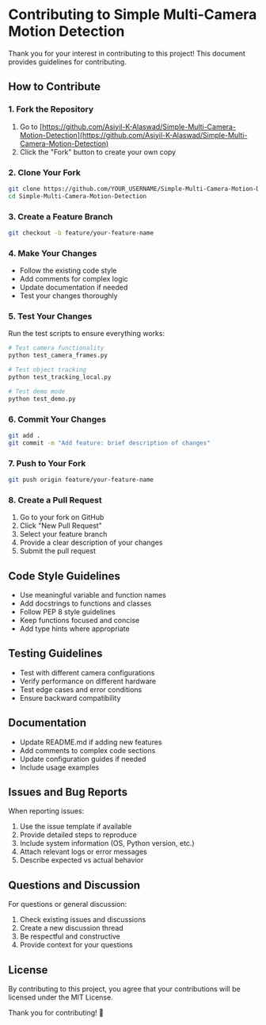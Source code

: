 # Contributing to Simple Multi-Camera Motion Detection

Thank you for your interest in contributing to this project! This document provides guidelines for contributing.

## How to Contribute

### 1. Fork the Repository

1. Go to [https://github.com/Asiyil-K-Alaswad/Simple-Multi-Camera-Motion-Detection](https://github.com/Asiyil-K-Alaswad/Simple-Multi-Camera-Motion-Detection)
2. Click the "Fork" button to create your own copy

### 2. Clone Your Fork

```bash
git clone https://github.com/YOUR_USERNAME/Simple-Multi-Camera-Motion-Detection.git
cd Simple-Multi-Camera-Motion-Detection
```

### 3. Create a Feature Branch

```bash
git checkout -b feature/your-feature-name
```

### 4. Make Your Changes

- Follow the existing code style
- Add comments for complex logic
- Update documentation if needed
- Test your changes thoroughly

### 5. Test Your Changes

Run the test scripts to ensure everything works:

```bash
# Test camera functionality
python test_camera_frames.py

# Test object tracking
python test_tracking_local.py

# Test demo mode
python test_demo.py
```

### 6. Commit Your Changes

```bash
git add .
git commit -m "Add feature: brief description of changes"
```

### 7. Push to Your Fork

```bash
git push origin feature/your-feature-name
```

### 8. Create a Pull Request

1. Go to your fork on GitHub
2. Click "New Pull Request"
3. Select your feature branch
4. Provide a clear description of your changes
5. Submit the pull request

## Code Style Guidelines

- Use meaningful variable and function names
- Add docstrings to functions and classes
- Follow PEP 8 style guidelines
- Keep functions focused and concise
- Add type hints where appropriate

## Testing Guidelines

- Test with different camera configurations
- Verify performance on different hardware
- Test edge cases and error conditions
- Ensure backward compatibility

## Documentation

- Update README.md if adding new features
- Add comments to complex code sections
- Update configuration guides if needed
- Include usage examples

## Issues and Bug Reports

When reporting issues:

1. Use the issue template if available
2. Provide detailed steps to reproduce
3. Include system information (OS, Python version, etc.)
4. Attach relevant logs or error messages
5. Describe expected vs actual behavior

## Questions and Discussion

For questions or general discussion:

1. Check existing issues and discussions
2. Create a new discussion thread
3. Be respectful and constructive
4. Provide context for your questions

## License

By contributing to this project, you agree that your contributions will be licensed under the MIT License.

Thank you for contributing! 🎉 